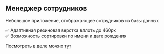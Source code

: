 ## Менеджер сотрудников
Небольшое приложение, отображающее сотрудников из базы данных

&#9989; Адаптивная резиновая верстка вплоть до 460px\
&#9989; Возможность сортировки по имени и дате рождения

Посмотреть в деле можно [тут](https://employees-manager-project.vercel.app)
